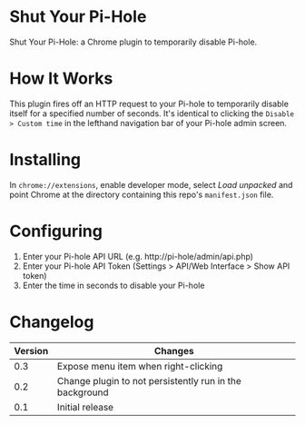 # Shut Your Pi-Hole

Shut Your Pi-Hole: a Chrome plugin to temporarily disable Pi-hole.

# How It Works

This plugin fires off an HTTP request to your Pi-hole to temporarily disable itself for a specified number of seconds. It's identical to clicking the `Disable > Custom time` in the lefthand navigation bar of your Pi-hole admin screen.

# Installing

In `chrome://extensions`, enable developer mode, select _Load unpacked_ and point Chrome at the directory
containing this repo's `manifest.json` file.

# Configuring

1. Enter your Pi-hole API URL (e.g. http://pi-hole/admin/api.php)
1. Enter your Pi-hole API Token (Settings > API/Web Interface > Show API token)
1. Enter the time in seconds to disable your Pi-hole

# Changelog

| Version | Changes |
| --      | --      |
| 0.3     | Expose menu item when right-clicking |
| 0.2     | Change plugin to not persistently run in the background |
| 0.1     | Initial release |

